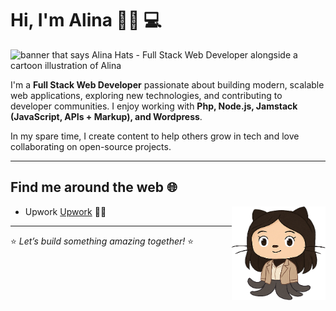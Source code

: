 # Hi, I'm Alina 👋🏻 💻  

<img src="https://github.com/user-attachments/assets/c907310c-ea93-4b97-b29e-fe2ac474a62b" alt="banner that says Alina Hats - Full Stack Web Developer alongside a cartoon illustration of Alina">  

I'm a **Full Stack Web Developer** passionate about building modern, scalable web applications, exploring new technologies, and contributing to developer communities. I enjoy working with **Php, Node.js, Jamstack (JavaScript, APIs + Markup), and Wordpress**.  

In my spare time, I create content to help others grow in tech and love collaborating on open-source projects.  

---

## Find me around the web 🌐  
<a href="https://github.com/sponsors/yourusername"><img align="right" width="150" height="150" src="https://github.com/avlh/avlh/blob/main/cat.png?raw=true"></a>  

- Upwork [Upwork](https://www.upwork.com/freelancers/~01f38a89ba12fe3464?mp_source=share) ✍🏻 

---

⭐ *Let’s build something amazing together!* ⭐
